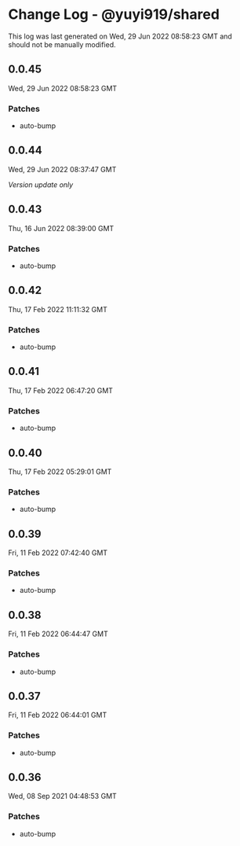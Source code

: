 # Change Log - @yuyi919/shared

This log was last generated on Wed, 29 Jun 2022 08:58:23 GMT and should not be manually modified.

## 0.0.45
Wed, 29 Jun 2022 08:58:23 GMT

### Patches

- auto-bump

## 0.0.44
Wed, 29 Jun 2022 08:37:47 GMT

_Version update only_

## 0.0.43
Thu, 16 Jun 2022 08:39:00 GMT

### Patches

- auto-bump

## 0.0.42
Thu, 17 Feb 2022 11:11:32 GMT

### Patches

- auto-bump

## 0.0.41
Thu, 17 Feb 2022 06:47:20 GMT

### Patches

- auto-bump

## 0.0.40
Thu, 17 Feb 2022 05:29:01 GMT

### Patches

- auto-bump

## 0.0.39
Fri, 11 Feb 2022 07:42:40 GMT

### Patches

- auto-bump

## 0.0.38
Fri, 11 Feb 2022 06:44:47 GMT

### Patches

- auto-bump

## 0.0.37
Fri, 11 Feb 2022 06:44:01 GMT

### Patches

- auto-bump

## 0.0.36
Wed, 08 Sep 2021 04:48:53 GMT

### Patches

- auto-bump

